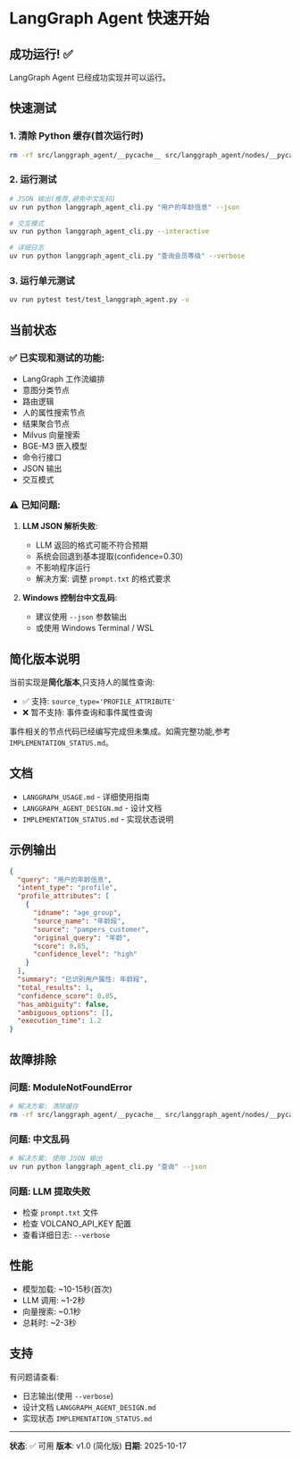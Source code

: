 # LangGraph Agent 快速开始

## 成功运行! ✅

LangGraph Agent 已经成功实现并可以运行。

## 快速测试

### 1. 清除 Python 缓存(首次运行时)
```bash
rm -rf src/langgraph_agent/__pycache__ src/langgraph_agent/nodes/__pycache__
```

### 2. 运行测试
```bash
# JSON 输出(推荐,避免中文乱码)
uv run python langgraph_agent_cli.py "用户的年龄信息" --json

# 交互模式
uv run python langgraph_agent_cli.py --interactive

# 详细日志
uv run python langgraph_agent_cli.py "查询会员等级" --verbose
```

### 3. 运行单元测试
```bash
uv run pytest test/test_langgraph_agent.py -v
```

## 当前状态

### ✅ 已实现和测试的功能:
- LangGraph 工作流编排
- 意图分类节点
- 路由逻辑
- 人的属性搜索节点
- 结果聚合节点
- Milvus 向量搜索
- BGE-M3 嵌入模型
- 命令行接口
- JSON 输出
- 交互模式

### ⚠️ 已知问题:

1. **LLM JSON 解析失败**:
   - LLM 返回的格式可能不符合预期
   - 系统会回退到基本提取(confidence=0.30)
   - 不影响程序运行
   - 解决方案: 调整 `prompt.txt` 的格式要求

2. **Windows 控制台中文乱码**:
   - 建议使用 `--json` 参数输出
   - 或使用 Windows Terminal / WSL

## 简化版本说明

当前实现是**简化版本**,只支持人的属性查询:
- ✅ 支持: `source_type='PROFILE_ATTRIBUTE'`
- ❌ 暂不支持: 事件查询和事件属性查询

事件相关的节点代码已经编写完成但未集成。如需完整功能,参考 `IMPLEMENTATION_STATUS.md`。

## 文档

- `LANGGRAPH_USAGE.md` - 详细使用指南
- `LANGGRAPH_AGENT_DESIGN.md` - 设计文档
- `IMPLEMENTATION_STATUS.md` - 实现状态说明

## 示例输出

```json
{
  "query": "用户的年龄信息",
  "intent_type": "profile",
  "profile_attributes": [
    {
      "idname": "age_group",
      "source_name": "年龄段",
      "source": "pampers_customer",
      "original_query": "年龄",
      "score": 0.85,
      "confidence_level": "high"
    }
  ],
  "summary": "已识别用户属性: 年龄段",
  "total_results": 1,
  "confidence_score": 0.85,
  "has_ambiguity": false,
  "ambiguous_options": [],
  "execution_time": 1.2
}
```

## 故障排除

### 问题: ModuleNotFoundError
```bash
# 解决方案: 清除缓存
rm -rf src/langgraph_agent/__pycache__ src/langgraph_agent/nodes/__pycache__
```

### 问题: 中文乱码
```bash
# 解决方案: 使用 JSON 输出
uv run python langgraph_agent_cli.py "查询" --json
```

### 问题: LLM 提取失败
- 检查 `prompt.txt` 文件
- 检查 VOLCANO_API_KEY 配置
- 查看详细日志: `--verbose`

## 性能

- 模型加载: ~10-15秒(首次)
- LLM 调用: ~1-2秒
- 向量搜索: ~0.1秒
- 总耗时: ~2-3秒

## 支持

有问题请查看:
- 日志输出(使用 `--verbose`)
- 设计文档 `LANGGRAPH_AGENT_DESIGN.md`
- 实现状态 `IMPLEMENTATION_STATUS.md`

---

**状态**: ✅ 可用
**版本**: v1.0 (简化版)
**日期**: 2025-10-17
